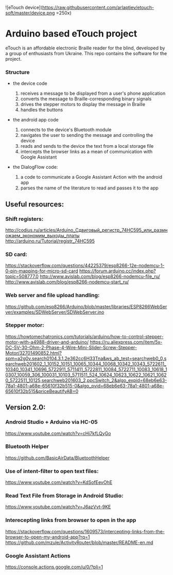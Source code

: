 ![eTouch device](https://raw.githubusercontent.com/arlaptiev/etouch-soft/master/device.png =250x)
# Arduino based eTouch project

eTouch is an affordable electronic Braille reader for the blind, developed by a group of enthusiasts from Ukraine. This repo contains the software for the project.

### Structure

* the device code
    1. receives a message to be displayed from a user's phone application
    2. converts the message to Braille-corresponding binary signals
    3. drives the stepper motors to display the message in Braille
    4. handles the buttons

* the android app code
    1. connects to the device's Bluetooth module
    2. navigates the user to sending the message and controlling the device
    3. reads and sends to the device the text from a local storage file
    4. intercepts the browser links as a mean of communication with Google Assistant

* the DialogFlow code:
    1. a code to communicate a Google Assistant Action with the android app
    2. parses the name of the literature to read and passes it to the app

## Useful resources:

### Shift registers:
http://codius.ru/articles/Arduino_Сдвиговый_регистр_74НС595_или_размножаем_экономим_выходы_платы
http://arduino.ru/Tutorial/registr_74HC595

### SD card:
https://stackoverflow.com/questions/44225379/esp8266-12e-nodemcu-1-0-pin-mapping-for-micro-sd-card
https://forum.arduino.cc/index.php?topic=508777.0
http://www.avislab.com/blog/esp8266-nodemcu-file_ru/
http://www.avislab.com/blog/esp8266-nodemcu-start_ru/


### Web server and file upload handling:
https://github.com/esp8266/Arduino/blob/master/libraries/ESP8266WebServer/examples/SDWebServer/SDWebServer.ino

### Stepper motor:
https://howtomechatronics.com/tutorials/arduino/how-to-control-stepper-motor-with-a4988-driver-and-arduino/
https://ru.aliexpress.com/item/5x-DC-5V-30-Ohm-2-Phase-4-Wire-Mini-Slider-Screw-Stepper-Motor/32701490852.html?spm=a2g0v.search0104.3.1.2e362cc6H33Tna&ws_ab_test=searchweb0_0,searchweb201602_1_10152_10151_10065_10344_10068_10342_10343_5722611_10340_10341_10696_5722911_5711411_5722811_10084_5722711_10083_10618_10307_10059_306_100031_10103_5711511_524_10624_10623_10622_10621_10620_5722511_10125,searchweb201603_2,ppcSwitch_2&algo_expid=68eb6e63-78a1-4801-a68e-65610f32b515-0&algo_pvid=68eb6e63-78a1-4801-a68e-65610f32b515&priceBeautifyAB=0


## Version 2.0:

### Android Studio + Arduino via HC-05
https://www.youtube.com/watch?v=cHj7kfLQyGo

### Bluetooth Helper
https://github.com/BasicAirData/BluetoothHelper

### Use of intent-filter to open text files:
https://www.youtube.com/watch?v=KdSofEevOhE

### Read Text File from Storage in Android Studio:
https://www.youtube.com/watch?v=J6azVvt-9KE

### Interecepting links from browser to open in the app
https://stackoverflow.com/questions/1609573/intercepting-links-from-the-browser-to-open-my-android-app?rq=1
https://github.com/mzule/ActivityRouter/blob/master/README-en.md

### Google Assistant Actions
https://console.actions.google.com/u/0/?pli=1

